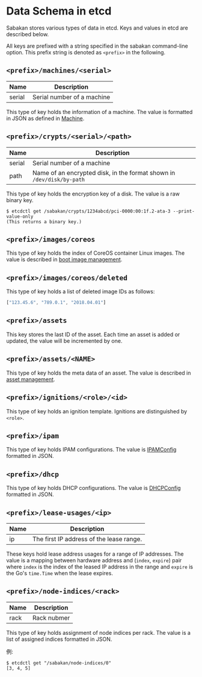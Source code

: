 Data Schema in etcd
===================

Sabakan stores various types of data in etcd.
Keys and values in etcd are described below.

All keys are prefixed with a string specified in the sabakan command-line option.
This prefix string is denoted as `<prefix>` in the following.

`<prefix>/machines/<serial>`
----------------------------

Name   | Description
----   | -----------
serial | Serial number of a machine

This type of key holds the information of a machine.
The value is formatted in JSON as defined in [Machine](machine.md).

`<prefix>/crypts/<serial>/<path>`
---------------------------------

Name   | Description
----   | -----------
serial | Serial number of a machine
path   | Name of an encrypted disk, in the format shown in `/dev/disk/by-path`

This type of key holds the encryption key of a disk.
The value is a raw binary key.

```console
$ etcdctl get /sabakan/crypts/1234abcd/pci-0000:00:1f.2-ata-3 --print-value-only
(This returns a binary key.)
```

`<prefix>/images/coreos`
------------------------

This type of key holds the index of CoreOS container Linux images.
The value is described in [boot image management](image_management.md).

`<prefix>/images/coreos/deleted`
--------------------------------

This type of key holds a list of deleted image IDs as follows:

```javascript
["123.45.6", "789.0.1", "2018.04.01"]
```

`<prefix>/assets`
-----------------

This key stores the last ID of the asset.  Each time an asset is added
or updated, the value will be incremented by one.

`<prefix>/assets/<NAME>`
------------------------

This type of key holds the meta data of an asset.
The value is described in [asset management](assets.md).

`<prefix>/ignitions/<role>/<id>`
-------------------------

This type of key holds an ignition template. Ignitions are distinguished by `<role>`.

`<prefix>/ipam`
---------------

This type of key holds IPAM configurations.
The value is [IPAMConfig](ipam.md#ipamconfig) formatted in JSON.

`<prefix>/dhcp`
---------------

This type of key holds DHCP configurations.
The value is [DHCPConfig](dhcp.md#dhcpconfig) formatted in JSON.

`<prefix>/lease-usages/<ip>`
----------------------------

Name | Description
---- | -----------
ip   | The first IP address of the lease range.

These keys hold lease address usages for a range of IP addresses.
The value is a mapping between hardware address and (`index`, `expire`)
pair where `index` is the index of the leased IP address in the range
and `expire` is the Go's `time.Time` when the lease expires.

`<prefix>/node-indices/<rack>`
------------------------------

Name | Description
---- | -----------
rack | Rack nubmer

This type of key holds assignment of node indices per rack.
The value is a list of assigned indices formatted in JSON.

例:
```
$ etcdctl get "/sabakan/node-indices/0"
[3, 4, 5]
```
